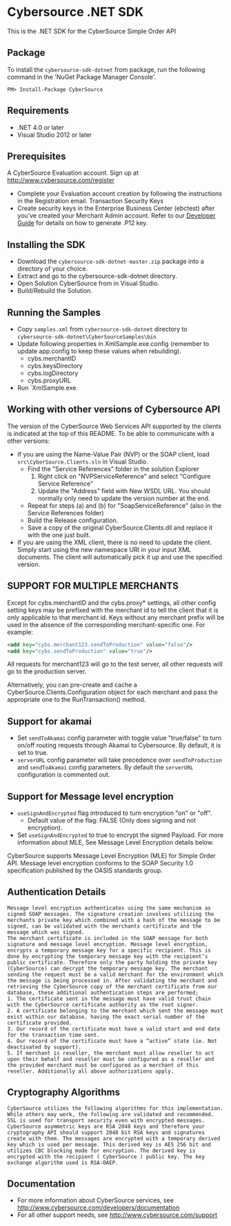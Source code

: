 Cybersource .NET SDK
======================
This is the .NET SDK for the CyberSource Simple Order API

## Package 
To install the `cybersource-sdk-dotnet` from package, run the following command in the 'NuGet Package Manager Console'.
```
PM> Install-Package CyberSource
```
## Requirements
- .NET 4.0 or later
- Visual Studio 2012 or later

## Prerequisites
A CyberSource Evaluation account. Sign up at <http://www.cybersource.com/register>
- Complete your Evaluation account creation by following the instructions in the Registration email.
Transaction Security Keys
- Create security keys in the Enterprise Business Center (ebctest) after you've created your Merchant Admin account. 
Refer to our [Developer Guide](http://apps.cybersource.com/library/documentation/dev_guides/security_keys/creating_and_using_security_keys.pdf) for details on how to generate .P12 key.

## Installing the SDK 
- Download the `cybersource-sdk-dotnet-master.zip` package into a directory of your choice.
- Extract and go to the cybersource-sdk-dotnet directory.
- Open Solution CyberSource from in Visual Studio.
- Build/Rebuild the Solution.

## Running the Samples
- Copy `samples.xml` from `cybersource-sdk-dotnet` directory to `cybersource-sdk-dotnet\CyberSourceSamples\bin`
- Update following properties in XmlSample.exe.config (remember to update app.config to keep these values when rebuilding).
  - cybs.merchantID
  - cybs.keysDirectory
  - cybs.logDirectory
  - cybs.proxyURL
- Run `XmlSample.exe.

## Working with other versions of Cybersource API
The version of the CyberSource Web Services API supported by the clients is indicated at the top of this README. To be able to communicate with a other versions:
- If you are using the Name-Value Pair (NVP) or the SOAP client, load `src\CyberSource.Clients.sln` in Visual Studio.
  - Find the "Service References" folder in the solution Explorer
    1. Right click on "NVPServiceReference" and select "Configure Service Reference"
    2. Update the "Address" field with New WSDL URL. You should normally only need to update the version number at the end.
  - Repeat for steps (a) and (b) for "SoapServiceReference" (also in the Service References folder)
  - Build the Release configuration.
  - Save a copy of the original CyberSource.Clients.dll and replace it with the one just built.
- If you are using the XML client, there is no need to update the client. Simply start using the new namespace URI in your input XML documents. The client will automatically pick it up and use the specified version.

## SUPPORT FOR MULTIPLE MERCHANTS
Except for cybs.merchantID and the cybs.proxy* settings, all other config setting keys may be prefixed with the merchant id to tell the client that it is only applicable to that merchant id. Keys without any merchant prefix will be used in the absence of the corresponding merchant-specific one. For example:
```xml
<add key="cybs.merchant123.sendToProduction" value="false"/>
<add key="cybs.sendToProduction" value="true"/>
```
All requests for merchant123 will go to the test server, all other requests will go to the production server.

Alternatively, you can pre-create and cache a CyberSource.Clients.Configuration object for each merchant and pass the appropriate one to the RunTransaction() method.

## Support for akamai

- Set `sendToAkamai` config parameter with toggle value "true/false" to turn on/off routing requests through Akamai to Cybersource. By default, it is set to true.
- `serverURL` config parameter will take precedence over `sendToProduction` and `sendToAkamai` config parameters. By default the `serverURL` configuration is commented out.

## Support for Message level encryption
- `useSignAndEncrypted` flag introduced to turn encryption "on" or "off".
  - Default value of the flag: FALSE (Only does signing and not encryption).
- Set `useSignAndEncrypted` to true to encrypt the signed Payload. For more information about MLE, See Message Level Encryption details below.

CyberSource supports Message Level Encryption (MLE) for Simple Order API. Message level encryption conforms to the SOAP Security 1.0 specification published by the OASIS standards group. 

## Authentication Details
    Message level encryption authenticates using the same mechanism as signed SOAP messages. The signature creation involves utilizing the merchants private key which combined with a hash of the message to be signed, can be validated with the merchants certificate and the message which was signed. 
    The merchant certificate is included in the SOAP message for both signature and message level encryption. Message level encryption, encrypts a temporary message key for a specific recipient. This is done by encrypting the temporary message key with the recipient’s public certificate. Therefore only the party holding the private key (CyberSource) can decrypt the temporary message key. The merchant sending the request must be a valid merchant for the environment which the message is being processed in. After validating the merchant and retrieving the CyberSource copy of the merchant certificate from our database, these additional authentication steps are performed;
    1. The certificate sent in the message must have valid trust chain with the CyberSource certificate authority as the root signer.
    2. A certificate belonging to the merchant which sent the message must exist within our database, having the exact serial number of the certificate provided. 
    3. Our record of the certificate must have a valid start and end date for the transaction time sent.
    4. Our record of the certificate must have a “active” state (ie. Not deactivated by support).
    5. If merchant is reseller, the merchant must allow reseller to act upon their behalf and reseller must be configured as a reseller and the provided merchant must be configured as a merchant of this reseller. Additionally all above authorizations apply.

## Cryptography Algorithms
    CyberSource utilizes the following algorithms for this implementation. While others may work, the following are validated and recommended. SSL is used for transport security even with encrypted messages. CyberSource asymmetric keys are RSA 2048 keys and therefore your cryptography API should support 2048 bit RSA keys and signatures create with them. The messages are encrypted with a temporary derived key which is used per message. This derived key is AES 256 bit and utilizes CBC blocking mode for encryption. The derived key is encrypted with the recipient ( CyberSource ) public key. The key exchange algorithm used is RSA-OAEP.
    
## Documentation
- For more information about CyberSource services, see <http://www.cybersource.com/developers/documentation>
- For all other support needs, see <http://www.cybersource.com/support>
